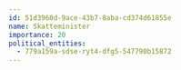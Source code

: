 ```yaml
---
id: 51d3960d-9ace-43b7-8aba-cd374d61855e
name: Skatteminister
importance: 20
political_entities:
  - 779a159a-sdse-ryt4-dfg5-547790b15872
---
```

